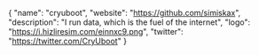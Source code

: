 {
  "name": "cryuboot",
  "website": "https://github.com/simiskax",
  "description": "I run data, which is the fuel of the internet",
  "logo": "https://i.hizliresim.com/einnxc9.png",
  "twitter": "https://twitter.com/CryUboot"
}
